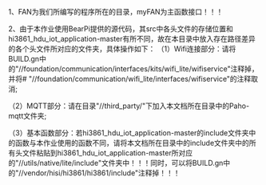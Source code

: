 1、FAN为我们所编写的程序所在的目录，myFAN为主函数接口！！！

2、由于本作业使用BearPi提供的源代码，其src中各头文件的存储位置和hi3861_hdu_iot_application-master有所不同，故在本目录中放入存在路径差异的各个头文件所对应的文件夹，具体操作如下：
（1）Wifi连接部分：请将BUILD.gn中的"//foundation/communication/interfaces/kits/wifi_lite/wifiservice"注释掉，并将# "//foundation/communication/wifi_lite/interfaces/wifiservice"的注释取消;

（2）MQTT部分：请在目录"//third_party/"下加入本文档所在目录中的Paho-mqtt文件夹;

（3）基本函数部分：若hi3861_hdu_iot_application-master的include文件夹中的函数与本作业使用的函数不同，请将本文档所在目录中的include文件夹中的所有头文件粘贴到hi3861_hdu_iot_application-master所对应的"//utils/native/lite/include"文件夹中！！！同时，可以将BUILD.gn中的"//vendor/hisi/hi3861/hi3861/include"注释掉！！！
